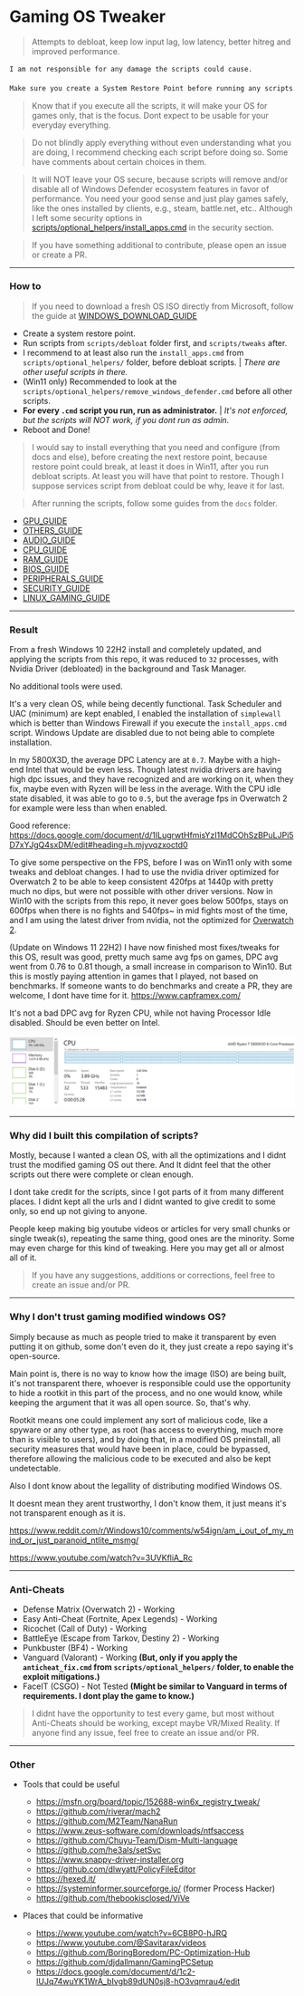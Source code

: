 # Gaming OS Tweaker

> Attempts to debloat, keep low input lag, low latency, better hitreg and improved performance.

```txt
I am not responsible for any damage the scripts could cause.

Make sure you create a System Restore Point before running any scripts.
```

> Know that if you execute all the scripts, it will make your OS for games only, that is the focus. Dont expect to be usable for your everyday everything.

> Do not blindly apply everything without even understanding what you are doing, I recommend checking each script before doing so. Some have comments about certain choices in them.

> It will NOT leave your OS secure, because scripts will remove and/or disable all of Windows Defender ecosystem features in favor of performance. You need your good sense and just play games safely, like the ones installed by clients, e.g., steam, battle.net, etc.. Although I left some security options in [scripts/optional_helpers/install_apps.cmd](/scripts/optional_helpers/install_apps.cmd) in the security section.

> If you have something additional to contribute, please open an issue or create a PR.

---

### How to

> If you need to download a fresh OS ISO directly from Microsoft, follow the guide at [WINDOWS_DOWNLOAD_GUIDE](/docs/WINDOWS_DOWNLOAD_GUIDE.md)

- Create a system restore point.
- Run scripts from `scripts/debloat` folder first, and `scripts/tweaks` after.
- I recommend to at least also run the `install_apps.cmd` from `scripts/optional_helpers/` folder, before debloat scripts. | *There are other useful scripts in there.*
- (Win11 only) Recommended to look at the `scripts/optional_helpers/remove_windows_defender.cmd` before all other scripts.
- **For every `.cmd` script you run, run as administrator.** | *It's not enforced, but the scripts will NOT work, if you dont run as admin.*
- Reboot and Done!

> I would say to install everything that you need and configure (from docs and else), before creating the next restore point, because restore point could break, at least it does in Win11, after you run debloat scripts. At least you will have that point to restore. Though I suppose services script from debloat could be why, leave it for last.

> After running the scripts, follow some guides from the `docs` folder.

- [GPU_GUIDE](/docs/GPU_GUIDE.md)
- [OTHERS_GUIDE](/docs/OTHERS_GUIDE.md)
- [AUDIO_GUIDE](/docs/AUDIO_GUIDE.md)
- [CPU_GUIDE](/docs/CPU_GUIDE.md)
- [RAM_GUIDE](/docs/RAM_GUIDE.md)
- [BIOS_GUIDE](/docs/BIOS_GUIDE.md)
- [PERIPHERALS_GUIDE](/docs/PERIPHERALS_GUIDE.md)
- [SECURITY_GUIDE](/docs/SECURITY_GUIDE.md)
- [LINUX_GAMING_GUIDE](/docs/LINUX_GAMING_GUIDE.md)

---

### Result

From a fresh Windows 10 22H2 install and completely updated, and applying the scripts from this repo, it was reduced to `32` processes, with Nvidia Driver (debloated) in the background and Task Manager.

No additional tools were used.

It's a very clean OS, while being decently functional. Task Scheduler and UAC (minimum) are kept enabled, I enabled the installation of `simplewall` which is better than Windows Firewall if you execute the `install_apps.cmd` script. Windows Update are disabled due to not being able to complete installation.

In my 5800X3D, the average DPC Latency are at `0.7`. Maybe with a high-end Intel that would be even less. Though latest nvidia drivers are having high dpc issues, and they have recognized and are working on it, when they fix, maybe even with Ryzen will be less in the average. With the CPU idle state disabled, it was able to go to `0.5`, but the average fps in Overwatch 2 for example were less than when enabled.

Good reference:  <https://docs.google.com/document/d/1ILugrwtHfmisYzI1MdCOhSzBPuLJPi5D7xYJgQ4sxDM/edit#heading=h.mjyvqzxoctd0>

To give some perspective on the FPS, before I was on Win11 only with some tweaks and debloat changes. I had to use the nvidia driver optimized for Overwatch 2 to be able to keep consistent 420fps at 1440p with pretty much no dips, but were not possible with other driver versions. Now in Win10 with the scripts from this repo, it never goes below 500fps, stays on 600fps when there is no fights and 540fps~ in mid fights most of the time, and I am using the latest driver from nvidia, not the optimized for [Overwatch 2](/docs/overwatch2_fps.png).

(Update on Windows 11 22H2) I have now finished most fixes/tweaks for this OS, result was good, pretty much same avg fps on games, DPC avg went from 0.76 to 0.81 though, a small increase in comparison to Win10. But this is mostly paying attention in games that I played, not based on benchmarks. If someone wants to do benchmarks and create a PR, they are welcome, I dont have time for it. <https://www.capframex.com/>

It's not a bad DPC avg for Ryzen CPU, while not having Processor Idle disabled. Should be even better on Intel.

![processes](./docs/processes.png)

---

### Why did I built this compilation of scripts?

Mostly, because I wanted a clean OS, with all the optimizations and I didnt trust the modified gaming OS out there. And It didnt feel that the other scripts out there were complete or clean enough.

I dont take credit for the scripts, since I got parts of it from many different places. I didnt kept all the urls and I didnt wanted to give credit to some only, so end up not giving to anyone.

People keep making big youtube videos or articles for very small chunks or single tweak(s), repeating the same thing, good ones are the minority. Some may even charge for this kind of tweaking. Here you may get all or almost all of it.

> If you have any suggestions, additions or corrections, feel free to create an issue and/or PR.

---

### Why I don't trust gaming modified windows OS?

Simply because as much as people tried to make it transparent by even putting it on github, some don't even do it, they just create a repo saying it's open-source.

Main point is, there is no way to know how the image (ISO) are being built, it's not transparent there, whoever is responsible could use the opportunity to hide a rootkit in this part of the process, and no one would know, while keeping the argument that it was all open source. So, that's why.

Rootkit means one could implement any sort of malicious code, like a spyware or any other type, as root (has access to everything, much more than is visible to users), and by doing that, in a modified OS preinstall, all security measures that would have been in place, could be bypassed, therefore allowing the malicious code to be executed and also be kept undetectable.

Also I dont know about the legallity of distributing modified Windows OS.

It doesnt mean they arent trustworthy, I don't know them, it just means it's not transparent enough as it is.

<https://www.reddit.com/r/Windows10/comments/w54ign/am_i_out_of_my_mind_or_just_paranoid_ntlite_msmg/>

<https://www.youtube.com/watch?v=3UVKfliA_Rc>

---

### Anti-Cheats

- Defense Matrix (Overwatch 2) - Working
- Easy Anti-Cheat (Fortnite, Apex Legends) - Working
- Ricochet (Call of Duty) - Working
- BattleEye (Escape from Tarkov, Destiny 2) - Working
- Punkbuster (BF4) - Working
- Vanguard (Valorant) - Working **(But, only if you apply the `anticheat_fix.cmd` from `scripts/optional_helpers/` folder, to enable the exploit mitigations.)**
- FaceIT (CSGO) - Not Tested **(Might be similar to Vanguard in terms of requirements. I dont play the game to know.)**

> I didnt have the opportunity to test every game, but most without Anti-Cheats should be working, except maybe VR/Mixed Reality. If anyone find any issue, feel free to create an issue and/or PR.

---

### Other

- Tools that could be useful
  - <https://msfn.org/board/topic/152688-win6x_registry_tweak/>
  - <https://github.com/riverar/mach2>
  - <https://github.com/M2Team/NanaRun>
  - <https://www.zeus-software.com/downloads/ntfsaccess>
  - <https://github.com/Chuyu-Team/Dism-Multi-language>
  - <https://github.com/he3als/setSvc>
  - <https://www.snappy-driver-installer.org>
  - <https://github.com/dlwyatt/PolicyFileEditor>
  - <https://hexed.it/>
  - <https://systeminformer.sourceforge.io/> (former Process Hacker)
  - <https://github.com/thebookisclosed/ViVe>

- Places that could be informative
  - <https://www.youtube.com/watch?v=6CB8P0-hJRQ>
  - <https://www.youtube.com/@Savitarax/videos>
  - <https://github.com/BoringBoredom/PC-Optimization-Hub>
  - <https://github.com/djdallmann/GamingPCSetup>
  - <https://docs.google.com/document/d/1c2-lUJq74wuYK1WrA_bIvgb89dUN0sj8-hO3vqmrau4/edit>
